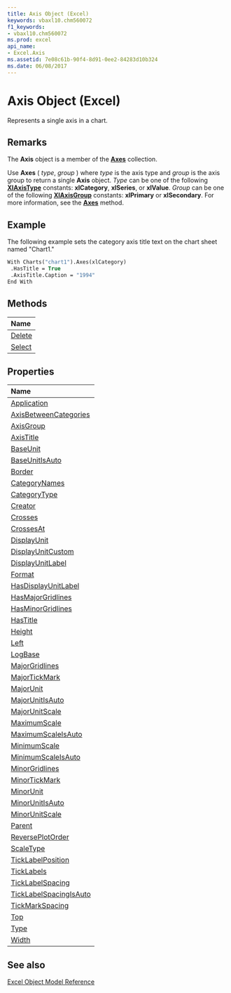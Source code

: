 ```yaml
---
title: Axis Object (Excel)
keywords: vbaxl10.chm560072
f1_keywords:
- vbaxl10.chm560072
ms.prod: excel
api_name:
- Excel.Axis
ms.assetid: 7e08c61b-90f4-8d91-0ee2-84283d10b324
ms.date: 06/08/2017
---
```



# Axis Object (Excel)

Represents a single axis in a chart.


## Remarks

The  **Axis** object is a member of the **[Axes](Excel.Axes(object).md)** collection.

Use  **Axes** ( _type_, _group_ ) where _type_ is the axis type and _group_ is the axis group to return a single **Axis** object. _Type_ can be one of the following **[XlAxisType](Excel.XlAxisType.md)** constants: **xlCategory**, **xlSeries**, or **xlValue**. _Group_ can be one of the following **[XlAxisGroup](Excel.XlAxisGroup.md)** constants: **xlPrimary** or **xlSecondary**. For more information, see the **[Axes](Excel.Chart.Axes.md)** method.


## Example

The following example sets the category axis title text on the chart sheet named "Chart1."


```vb
With Charts("chart1").Axes(xlCategory) 
 .HasTitle = True 
 .AxisTitle.Caption = "1994" 
End With
```


## Methods



|**Name**|
|:-----|
|[Delete](Excel.Axis.Delete.md)|
|[Select](Excel.Axis.Select.md)|

## Properties



|**Name**|
|:-----|
|[Application](Excel.Axis.Application.md)|
|[AxisBetweenCategories](Excel.Axis.AxisBetweenCategories.md)|
|[AxisGroup](Excel.Axis.AxisGroup.md)|
|[AxisTitle](Excel.Axis.AxisTitle.md)|
|[BaseUnit](Excel.Axis.BaseUnit.md)|
|[BaseUnitIsAuto](Excel.Axis.BaseUnitIsAuto.md)|
|[Border](Excel.Axis.Border.md)|
|[CategoryNames](Excel.Axis.CategoryNames.md)|
|[CategoryType](Excel.Axis.CategoryType.md)|
|[Creator](Excel.Axis.Creator.md)|
|[Crosses](Excel.Axis.Crosses.md)|
|[CrossesAt](Excel.Axis.CrossesAt.md)|
|[DisplayUnit](Excel.Axis.DisplayUnit.md)|
|[DisplayUnitCustom](Excel.Axis.DisplayUnitCustom.md)|
|[DisplayUnitLabel](Excel.Axis.DisplayUnitLabel.md)|
|[Format](Excel.Axis.Format.md)|
|[HasDisplayUnitLabel](Excel.Axis.HasDisplayUnitLabel.md)|
|[HasMajorGridlines](Excel.Axis.HasMajorGridlines.md)|
|[HasMinorGridlines](Excel.Axis.HasMinorGridlines.md)|
|[HasTitle](Excel.Axis.HasTitle.md)|
|[Height](Excel.Axis.Height.md)|
|[Left](Excel.Axis.Left.md)|
|[LogBase](Excel.Axis.LogBase.md)|
|[MajorGridlines](Excel.Axis.MajorGridlines.md)|
|[MajorTickMark](Excel.Axis.MajorTickMark.md)|
|[MajorUnit](Excel.Axis.MajorUnit.md)|
|[MajorUnitIsAuto](Excel.Axis.MajorUnitIsAuto.md)|
|[MajorUnitScale](Excel.Axis.MajorUnitScale.md)|
|[MaximumScale](Excel.Axis.MaximumScale.md)|
|[MaximumScaleIsAuto](Excel.Axis.MaximumScaleIsAuto.md)|
|[MinimumScale](Excel.Axis.MinimumScale.md)|
|[MinimumScaleIsAuto](Excel.Axis.MinimumScaleIsAuto.md)|
|[MinorGridlines](Excel.Axis.MinorGridlines.md)|
|[MinorTickMark](Excel.Axis.MinorTickMark.md)|
|[MinorUnit](Excel.Axis.MinorUnit.md)|
|[MinorUnitIsAuto](Excel.Axis.MinorUnitIsAuto.md)|
|[MinorUnitScale](Excel.Axis.MinorUnitScale.md)|
|[Parent](Excel.Axis.Parent.md)|
|[ReversePlotOrder](Excel.Axis.ReversePlotOrder.md)|
|[ScaleType](Excel.Axis.ScaleType.md)|
|[TickLabelPosition](Excel.Axis.TickLabelPosition.md)|
|[TickLabels](Excel.Axis.TickLabels.md)|
|[TickLabelSpacing](Excel.Axis.TickLabelSpacing.md)|
|[TickLabelSpacingIsAuto](Excel.Axis.TickLabelSpacingIsAuto.md)|
|[TickMarkSpacing](Excel.Axis.TickMarkSpacing.md)|
|[Top](Excel.Axis.Top.md)|
|[Type](Excel.Axis.Type.md)|
|[Width](Excel.Axis.Width.md)|

## See also


[Excel Object Model Reference](./overview/Excelobject-model.md)
